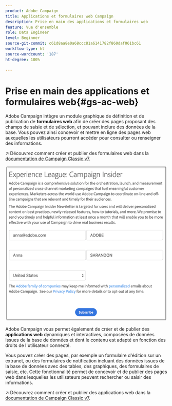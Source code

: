 ```yaml
---
product: Adobe Campaign
title: Applications et formulaires web Campaign
description: Prise en main des applications et formulaires web
feature: Vue d'ensemble
role: Data Engineer
level: Beginner
source-git-commit: c61d8aa8e0a68ccc81a6141782f860daf061bc61
workflow-type: ht
source-wordcount: '187'
ht-degree: 100%

---
```


# Prise en main des applications et formulaires web{#gs-ac-web}

Adobe Campaign intègre un module graphique de définition et de publication de **formulaires web** afin de créer des pages proposant des champs de saisie et de sélection, et pouvant inclure des données de la base. Vous pouvez ainsi concevoir et mettre en ligne des pages web auxquelles les utilisateurs pourront accéder pour consulter ou renseigner des informations.

↗️ Découvrez comment créer et publier des formulaires web dans la [documentation de Campaign Classic v7](https://experienceleague.adobe.com/docs/campaign-classic/using/designing-content/web-forms/about-web-forms.html?lang=fr#designing-content).

![](assets/sample.png)

Adobe Campaign vous permet également de créer et de publier des **applications web** dynamiques et interactives, composées de données issues de la base de données et dont le contenu est adapté en fonction des droits de l&#39;utilisateur connecté.

Vous pouvez créer des pages, par exemple un formulaire d&#39;édition sur un extranet, ou des formulaires de notification incluant des données issues de la base de données avec des tables, des graphiques, des formulaires de saisie, etc. Cette fonctionnalité permet de concevoir et de publier des pages web dans lesquelles les utilisateurs peuvent rechercher ou saisir des informations.

↗️ Découvrez comment créer et publier des applications web dans la [documentation de Campaign Classic v7](https://experienceleague.adobe.com/docs/campaign-classic/using/designing-content/web-applications/about-web-applications.html?lang=fr#designing-content).
